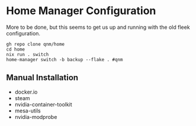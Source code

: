 # Home Manager Configuration

More to be done, but this seems to get us up and running with the old fleek configuration.

```
gh repo clone qnm/home
cd home
nix run . switch
home-manager switch -b backup --flake . #qnm
```

## Manual Installation

* docker.io
* steam
* nvidia-container-toolkit
* mesa-utils
* nvidia-modprobe
